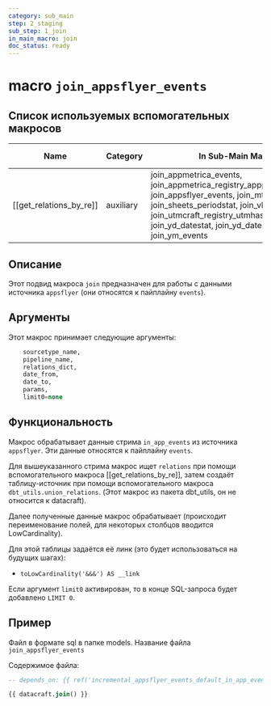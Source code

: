 ```yaml
---
category: sub_main
step: 2_staging
sub_step: 1_join
in_main_macro: join
doc_status: ready
---
```

# macro `join_appsflyer_events`

## Список используемых вспомогательных макросов
| Name                    | Category  | In Sub-Main Macro                                                                                                                                                                                                                                           | Doc Status |
| ----------------------- | --------- | ----------------------------------------------------------------------------------------------------------------------------------------------------------------------------------------------------------------------------------------------------------- | ---------- |
| [[get_relations_by_re]] | auxiliary | join_appmetrica_events, join_appmetrica_registry_appprofilematching, join_appsflyer_events, join_mt_datestat, join_sheets_periodstat, join_vkads_datestat, join_utmcraft_registry_utmhashregistry, join_yd_datestat, join_yd_datestat_smart, join_ym_events | ready      |


## Описание

Этот подвид макроса `join` предназначен для работы с данными источника `appsflyer` (они относятся к пайплайну `events`).

## Аргументы

Этот макрос принимает следующие аргументы:
```sql
    sourcetype_name,
    pipeline_name,
    relations_dict,
    date_from,
    date_to,
    params,
    limit0=none
```
## Функциональность

Макрос обрабатывает данные стрима `in_app_events` из источника `appsflyer`. Эти данные  относятся к пайплайну `events`.

Для вышеуказанного стрима макрос ищет `relations` при помощи вспомогательного макроса [[get_relations_by_re]], затем создаёт таблицу-источник при помощи вспомогательного макроса `dbt_utils.union_relations`. (Этот макрос из пакета dbt_utils, он не относится к datacraft).

Далее полученные данные макрос обрабатывает (происходит переименование полей, для некоторых столбцов вводится LowCardinality).

Для этой таблицы задаётся её линк (это будет использоваться на будущих шагах):
- `toLowCardinality('&&&') AS __link`

Если аргумент `limit0` активирован, то в конце SQL-запроса будет добавлено `LIMIT 0`.

## Пример

Файл в формате sql в папке models. Название файла `join_appsflyer_events`

Содержимое файла:
```sql
-- depends_on: {{ ref('incremental_appsflyer_events_default_in_app_events') }}

{{ datacraft.join() }}
```
